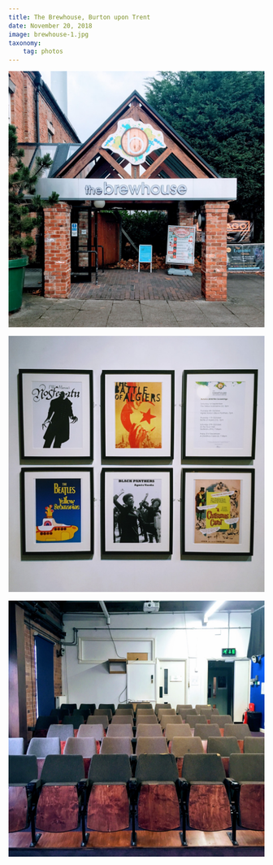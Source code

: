 ```yaml
---
title: The Brewhouse, Burton upon Trent
date: November 20, 2018
image: brewhouse-1.jpg
taxonomy:
    tag: photos
---
```


![image](/assets/images/brewhouse-1.jpg)

![image](/assets/images/brewhouse-2.jpg)

![image](/assets/images/brewhouse-3.jpg)
